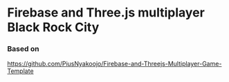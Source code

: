 # Firebase and Three.js multiplayer Black Rock City

### Based on

https://github.com/PiusNyakoojo/Firebase-and-Threejs-Multiplayer-Game-Template